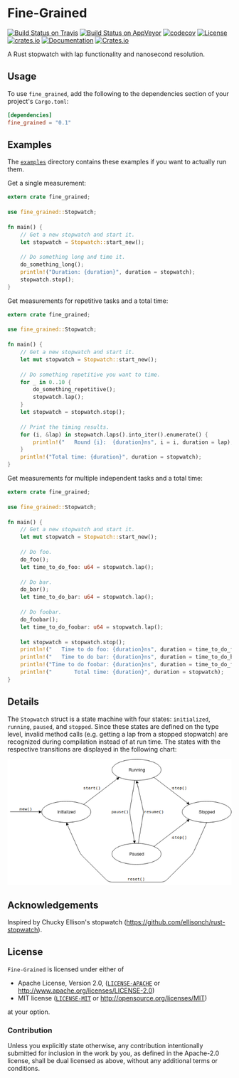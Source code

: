 # Fine-Grained

[![Build Status on Travis](https://travis-ci.org/BMeu/Fine-Grained.svg?branch=master)](https://travis-ci.org/BMeu/Fine-Grained)
[![Build Status on AppVeyor](https://ci.appveyor.com/api/projects/status/2khvqps6ovxl3a0b/branch/master?svg=true)](https://ci.appveyor.com/project/BMeu/fine-grained/branch/master)
[![codecov](https://codecov.io/gh/BMeu/Fine-Grained/branch/master/graph/badge.svg)](https://codecov.io/gh/BMeu/Fine-Grained)
[![License](https://img.shields.io/crates/l/fine_grained.svg)](README.md)
[![crates.io](https://img.shields.io/crates/v/fine_grained.svg)](https://crates.io/crates/fine_grained)
[![Documentation](https://docs.rs/fine_grained/badge.svg)](https://docs.rs/fine_grained/)
[![Crates.io](https://img.shields.io/crates/d/fine-grained.svg)](https://crates.io/crates/fine_grained)

A Rust stopwatch with lap functionality and nanosecond resolution.

## Usage

To use `fine_grained`, add the following to the dependencies section of your project's `Cargo.toml`:

```toml
[dependencies]
fine_grained = "0.1"
```

## Examples

The [`examples`](examples) directory contains these examples if you want to actually run them.

Get a single measurement:

```rust
extern crate fine_grained;

use fine_grained::Stopwatch;

fn main() {
    // Get a new stopwatch and start it.
    let stopwatch = Stopwatch::start_new();

    // Do something long and time it.
    do_something_long();
    println!("Duration: {duration}", duration = stopwatch);
    stopwatch.stop();
}
```

Get measurements for repetitive tasks and a total time:

```rust
extern crate fine_grained;

use fine_grained::Stopwatch;

fn main() {
    // Get a new stopwatch and start it.
    let mut stopwatch = Stopwatch::start_new();

    // Do something repetitive you want to time.
    for _ in 0..10 {
        do_something_repetitive();
        stopwatch.lap();
    }
    let stopwatch = stopwatch.stop();

    // Print the timing results.
    for (i, &lap) in stopwatch.laps().into_iter().enumerate() {
        println!("   Round {i}:  {duration}ns", i = i, duration = lap);
    }
    println!("Total time: {duration}", duration = stopwatch);
}
```

Get measurements for multiple independent tasks and a total time:

```rust
extern crate fine_grained;

use fine_grained::Stopwatch;

fn main() {
    // Get a new stopwatch and start it.
    let mut stopwatch = Stopwatch::start_new();

    // Do foo.
    do_foo();
    let time_to_do_foo: u64 = stopwatch.lap();

    // Do bar.
    do_bar();
    let time_to_do_bar: u64 = stopwatch.lap();

    // Do foobar.
    do_foobar();
    let time_to_do_foobar: u64 = stopwatch.lap();

    let stopwatch = stopwatch.stop();
    println!("   Time to do foo: {duration}ns", duration = time_to_do_foo);
    println!("   Time to do bar: {duration}ns", duration = time_to_do_bar);
    println!("Time to do foobar: {duration}ns", duration = time_to_do_foobar);
    println!("       Total time: {duration}", duration = stopwatch);
}
```

## Details

The `Stopwatch` struct is a state machine with four states: `initialized`, `running`, `paused`, and `stopped`. Since
these states are defined on the type level, invalid method calls (e.g. getting a lap from a stopped stopwatch) are
recognized during compilation instead of at run time. The states with the respective transitions are displayed in the
following chart: 

![State Machine Transitions of the Stopwatch](doc/state-machine.png)

## Acknowledgements

Inspired by Chucky Ellison's stopwatch (https://github.com/ellisonch/rust-stopwatch).

## License

`Fine-Grained` is licensed under either of

 * Apache License, Version 2.0, ([`LICENSE-APACHE`](LICENSE-APACHE) or http://www.apache.org/licenses/LICENSE-2.0)
 * MIT license ([`LICENSE-MIT`](LICENSE-MIT) or http://opensource.org/licenses/MIT)

at your option.

### Contribution

Unless you explicitly state otherwise, any contribution intentionally submitted
for inclusion in the work by you, as defined in the Apache-2.0 license, shall be dual licensed as above, without any
additional terms or conditions.

